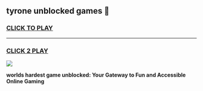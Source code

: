 
## tyrone unblocked games 👋
<h3>
<a href="https://premium.freeplayer.one?title=tyrone_unblocked_games&ref=13F">CLICK TO PLAY</a></h3>
<hr>

<h3>
<a href="https://premium.freeplayer.one?title=tyrone_unblocked_games&ref=13F">CLICK 2 PLAY</a>
  
</h3>

<a href="https://premium.freeplayer.one?title=tyrone_unblocked_games&ref=12F/"><img src="https://clearcache.store/games.png"></a>


**worlds hardest game unblocked: Your Gateway to Fun and Accessible Online Gaming**
